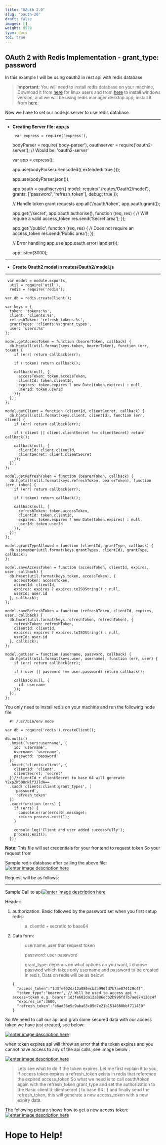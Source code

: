 ```yaml
---
title: "OAuth 2.0"
slug: "oauth-20"
draft: false
images: []
weight: 9978
type: docs
toc: true
---
```


## OAuth 2 with Redis Implementation - grant_type: password
 In this example I will be using oauth2 in rest api with redis database

> **Important:** You will need to install redis database on your machine,
> Download it from [here][1] for linux users and from [here][2]  to install
> windows version, and we will be using redis manager desktop app,
> install it  from [here][3]. 


 Now we have to set our node.js server to use redis database.

----------


 - **Creating Server file: app.js**



  

        var express = require('express'),
      bodyParser = require('body-parser'),
      oauthserver = require('oauth2-server'); // Would be: 'oauth2-server'
    
    var app = express();
    
    app.use(bodyParser.urlencoded({ extended: true }));
    
    app.use(bodyParser.json());
    
    app.oauth = oauthserver({
      model: require('./routes/Oauth2/model'),
      grants: ['password', 'refresh_token'],
      debug: true
    });
    
    // Handle token grant requests
    app.all('/oauth/token', app.oauth.grant());
    
    app.get('/secret', app.oauth.authorise(), function (req, res) {
      // Will require a valid access_token
      res.send('Secret area');
    });
    
    app.get('/public', function (req, res) {
      // Does not require an access_token
      res.send('Public area');
    });
    
    // Error handling
    app.use(app.oauth.errorHandler());
    
    app.listen(3000);


----------

 - **Create Oauth2 model in routes/Oauth2/model.js**




----------


   

     var model = module.exports,
      util = require('util'),
      redis = require('redis');
    
    var db = redis.createClient();
    
    var keys = {
      token: 'tokens:%s',
      client: 'clients:%s',
      refreshToken: 'refresh_tokens:%s',
      grantTypes: 'clients:%s:grant_types',
      user: 'users:%s'
    };
    
    model.getAccessToken = function (bearerToken, callback) {
      db.hgetall(util.format(keys.token, bearerToken), function (err, token) {
        if (err) return callback(err);
    
        if (!token) return callback();
    
        callback(null, {
          accessToken: token.accessToken,
          clientId: token.clientId,
          expires: token.expires ? new Date(token.expires) : null,
          userId: token.userId
        });
      });
    };
    
    model.getClient = function (clientId, clientSecret, callback) {
      db.hgetall(util.format(keys.client, clientId), function (err, client) {
        if (err) return callback(err);
    
        if (!client || client.clientSecret !== clientSecret) return callback();
    
        callback(null, {
          clientId: client.clientId,
          clientSecret: client.clientSecret
        });
      });
    };
    
    model.getRefreshToken = function (bearerToken, callback) {
      db.hgetall(util.format(keys.refreshToken, bearerToken), function (err, token) {
        if (err) return callback(err);
    
        if (!token) return callback();
    
        callback(null, {
          refreshToken: token.accessToken,
          clientId: token.clientId,
          expires: token.expires ? new Date(token.expires) : null,
          userId: token.userId
        });
      });
    };
    
    model.grantTypeAllowed = function (clientId, grantType, callback) {
      db.sismember(util.format(keys.grantTypes, clientId), grantType, callback);
    };
    
    model.saveAccessToken = function (accessToken, clientId, expires, user, callback) {
      db.hmset(util.format(keys.token, accessToken), {
        accessToken: accessToken,
        clientId: clientId,
        expires: expires ? expires.toISOString() : null,
        userId: user.id
      }, callback);
    };
    
    model.saveRefreshToken = function (refreshToken, clientId, expires, user, callback) {
      db.hmset(util.format(keys.refreshToken, refreshToken), {
        refreshToken: refreshToken,
        clientId: clientId,
        expires: expires ? expires.toISOString() : null,
        userId: user.id
      }, callback);
    };
    
    model.getUser = function (username, password, callback) {
      db.hgetall(util.format(keys.user, username), function (err, user) {
        if (err) return callback(err);
    
        if (!user || password !== user.password) return callback();
    
        callback(null, {
          id: username
        });
      });
    };


   You only need to install redis on your machine and run the following node file 

  

      #! /usr/bin/env node
    
    var db = require('redis').createClient();
    
    db.multi()
      .hmset('users:username', {
        id: 'username',
        username: 'username',
        password: 'password'
      })
      .hmset('clients:client', {
        clientId: 'client', 
        clientSecret: 'secret'
      })//clientId + clientSecret to base 64 will generate Y2xpZW50OnNlY3JldA==
      .sadd('clients:client:grant_types', [
        'password',
        'refresh_token'
      ])
      .exec(function (errs) {
        if (errs) {
          console.error(errs[0].message);
          return process.exit(1);
        }
    
        console.log('Client and user added successfully');
        process.exit();
      });

**Note**: This file will set credentials for your frontend to request token So your request from 

Sample redis database after calling the above file:
[![enter image description here][4]][4]

Request will be as follows: 

----------
Sample Call to api[![enter image description here][5]][5]

Header:

 1. authorization: Basic followed by the password set when you first setup redis:

       > a. clientId + secretId to base64

 2. Data form:       

     > username: user that request token

     > password: user password
  
     > grant_type: depends on what options do you want, I choose passwod which takes only username and password to be created in redis, Data on redis will be as below:
    
        {
          "access_token":"1d3fe602da12a086ecb2b996fd7b7ae874120c4f",
          "token_type":"bearer", // Will be used to access api + access+token e.g. bearer 1d3fe602da12a086ecb2b996fd7b7ae874120c4f
          "expires_in":3600,
          "refresh_token":"b6ad56e5c9aba63c85d7e21b1514680bbf711450"
        }
So We need to call our api and grab some secured data with our access token we have just created, see below:

[![enter image description here][6]][6]

when token expires api will throw an error that the token expires and you cannot have access to any of the api calls, see image below :

[![enter image description here][7]][7]

> Lets see what to do if the token expires, Let me first explain it to
> you, if access token expires a refresh_token exists in redis that
> reference the expired access_token So what we need is to call
> oauth/token again with the refresh_token grant_type and set the
> authorization to the Basic clientId:clientsecret ( to base 64 ! ) and
> finally send the refresh_token, this will generate a new access_token
> with a new expiry data.

The following picture shows how to get a new access token:
[![enter image description here][8]][8]



Hope to Help!
=============


  [1]: https://redis.io/download
  [2]: https://github.com/ServiceStack/redis-windows
  [3]: https://redisdesktop.com/download
  [4]: https://i.stack.imgur.com/8kn1X.png
  [5]: https://i.stack.imgur.com/D7TCi.png
  [6]: https://i.stack.imgur.com/5C93O.png
  [7]: https://i.stack.imgur.com/ijnIf.png
  [8]: https://i.stack.imgur.com/mECkH.png

